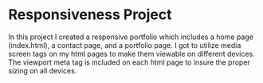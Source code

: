 # Responsiveness Project

In this project I created a responsive portfolio which includes a home page (index.html), a contact page, and a portfolio page. I got to utilize media screen tags on my html pages to make them viewable on different devices. The viewport meta tag is included on each html page to insure the proper sizing on all devices.
